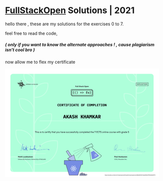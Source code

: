 # [FullStackOpen](https://fullstackopen.com/) Solutions | 2021
hello there , 
these are my solutions for the exercises 0 to 7.

feel free to read the code, 
##### ( only if you want to know the alternate approaches ! , cause plagiarism isn't cool bro ) 

now allow me to flex my certificate

![cert](certificate-fullstack.png)
